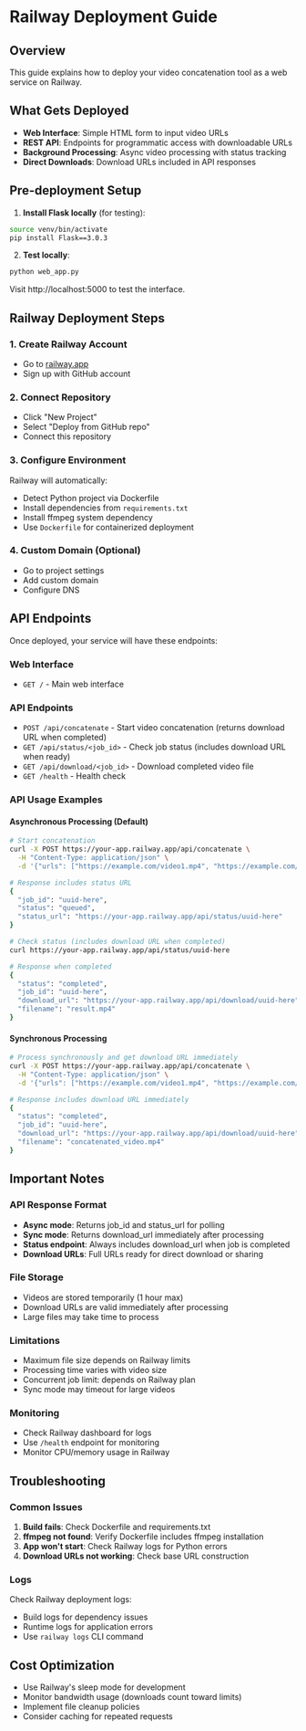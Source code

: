 # Railway Deployment Guide

## Overview

This guide explains how to deploy your video concatenation tool as a web service on Railway.

## What Gets Deployed

- **Web Interface**: Simple HTML form to input video URLs
- **REST API**: Endpoints for programmatic access with downloadable URLs
- **Background Processing**: Async video processing with status tracking
- **Direct Downloads**: Download URLs included in API responses

## Pre-deployment Setup

1. **Install Flask locally** (for testing):

```bash
source venv/bin/activate
pip install Flask==3.0.3
```

2. **Test locally**:

```bash
python web_app.py
```

Visit http://localhost:5000 to test the interface.

## Railway Deployment Steps

### 1. Create Railway Account

- Go to [railway.app](https://railway.app)
- Sign up with GitHub account

### 2. Connect Repository

- Click "New Project"
- Select "Deploy from GitHub repo"
- Connect this repository

### 3. Configure Environment

Railway will automatically:

- Detect Python project via Dockerfile
- Install dependencies from `requirements.txt`
- Install ffmpeg system dependency
- Use `Dockerfile` for containerized deployment

### 4. Custom Domain (Optional)

- Go to project settings
- Add custom domain
- Configure DNS

## API Endpoints

Once deployed, your service will have these endpoints:

### Web Interface

- `GET /` - Main web interface

### API Endpoints

- `POST /api/concatenate` - Start video concatenation (returns download URL when completed)
- `GET /api/status/<job_id>` - Check job status (includes download URL when ready)
- `GET /api/download/<job_id>` - Download completed video file
- `GET /health` - Health check

### API Usage Examples

#### Asynchronous Processing (Default)

```bash
# Start concatenation
curl -X POST https://your-app.railway.app/api/concatenate \
  -H "Content-Type: application/json" \
  -d '{"urls": ["https://example.com/video1.mp4", "https://example.com/video2.mp4"], "output_name": "result.mp4"}'

# Response includes status URL
{
  "job_id": "uuid-here",
  "status": "queued",
  "status_url": "https://your-app.railway.app/api/status/uuid-here"
}

# Check status (includes download URL when completed)
curl https://your-app.railway.app/api/status/uuid-here

# Response when completed
{
  "status": "completed",
  "job_id": "uuid-here",
  "download_url": "https://your-app.railway.app/api/download/uuid-here",
  "filename": "result.mp4"
}
```

#### Synchronous Processing

```bash
# Process synchronously and get download URL immediately
curl -X POST https://your-app.railway.app/api/concatenate \
  -H "Content-Type: application/json" \
  -d '{"urls": ["https://example.com/video1.mp4", "https://example.com/video2.mp4"], "sync": true}'

# Response includes download URL immediately
{
  "status": "completed",
  "job_id": "uuid-here",
  "download_url": "https://your-app.railway.app/api/download/uuid-here",
  "filename": "concatenated_video.mp4"
}
```

## Important Notes

### API Response Format

- **Async mode**: Returns job_id and status_url for polling
- **Sync mode**: Returns download_url immediately after processing
- **Status endpoint**: Always includes download_url when job is completed
- **Download URLs**: Full URLs ready for direct download or sharing

### File Storage

- Videos are stored temporarily (1 hour max)
- Download URLs are valid immediately after processing
- Large files may take time to process

### Limitations

- Maximum file size depends on Railway limits
- Processing time varies with video size
- Concurrent job limit: depends on Railway plan
- Sync mode may timeout for large videos

### Monitoring

- Check Railway dashboard for logs
- Use `/health` endpoint for monitoring
- Monitor CPU/memory usage in Railway

## Troubleshooting

### Common Issues

1. **Build fails**: Check Dockerfile and requirements.txt
2. **ffmpeg not found**: Verify Dockerfile includes ffmpeg installation
3. **App won't start**: Check Railway logs for Python errors
4. **Download URLs not working**: Check base URL construction

### Logs

Check Railway deployment logs:

- Build logs for dependency issues
- Runtime logs for application errors
- Use `railway logs` CLI command

## Cost Optimization

- Use Railway's sleep mode for development
- Monitor bandwidth usage (downloads count toward limits)
- Implement file cleanup policies
- Consider caching for repeated requests
